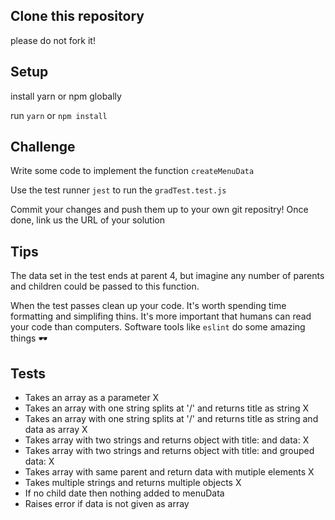 ## Clone this repository
please do not fork it!

## Setup
install yarn or npm globally 

run `yarn` or `npm install`

## Challenge
Write some code to implement the function `createMenuData`

Use the test runner `jest` to run the `gradTest.test.js` 

Commit your changes and push them up to your own git repositry!
Once done, link us the URL of your solution

## Tips

The data set in the test ends at parent 4, but imagine any number of parents and children could be passed to this function.

When the test passes clean up your code.
It's worth spending time formatting and simplifing thins.
It's more important that humans can read your code than computers.
Software tools like `eslint` do some amazing things 🕶

## Tests


* Takes an array as a parameter X
* Takes an array with one string splits at '/' and returns title as string X
* Takes an array with one string splits at '/' and returns title as string and data as array X
* Takes array with two strings and returns object with title: and data: X
* Takes array with two strings and returns object with title: and grouped data: X
* Takes array with same parent and return data with mutiple elements X
* Takes multiple strings and returns multiple objects X
* If no child date then nothing added to menuData
* Raises error if data is not given as array
